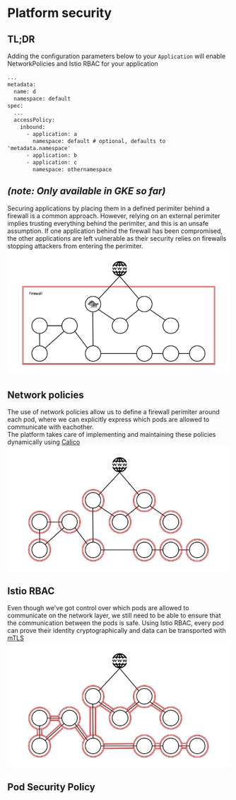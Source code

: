 # Platform security

## TL;DR
Adding the configuration parameters below to your `Application` will enable NetworkPolicies and Istio RBAC for your application
```
...
metadata:
  name: d
  namespace: default
spec: 
  ...
  accessPolicy:
    inbound:
      - application: a
        namespace: default # optional, defaults to 'metadata.namespace'
      - application: b
      - application: c
        namespace: othernamespace 
```
_(note: Only available in GKE so far)_
----
Securing applications by placing them in a defined perimiter behind a firewall is a common approach.
However, relying on an external perimiter implies trusting everything behind the perimiter, and this is an unsafe assumption.
If one application behind the firewall has been compromised, the other applications are left vulnerable as their security relies on firewalls stopping attackers from entering the perimiter.
![firewall](../_media/firewallsecurity.png)

## Network policies
The use of network policies allow us to define a firewall perimiter around each pod, where we can explicitly express which pods are allowed to communicate with eachother.  
The platform takes care of implementing and maintaining these policies dynamically using [Calico](https://www.projectcalico.org/calico-network-policy-comes-to-kubernetes/)
![firewall](../_media/networkpolicy.png)


## Istio RBAC
Even though we've got control over which pods are allowed to communicate on the network layer, we still need to be able to ensure that the communication between the pods is safe.
Using Istio RBAC, every pod can prove their identity cryptographically and data can be transported with [mTLS](https://istio.io/docs/tasks/security/mutual-tls/)
![firewall](../_media/platformsecurity.png)

## Pod Security Policy

